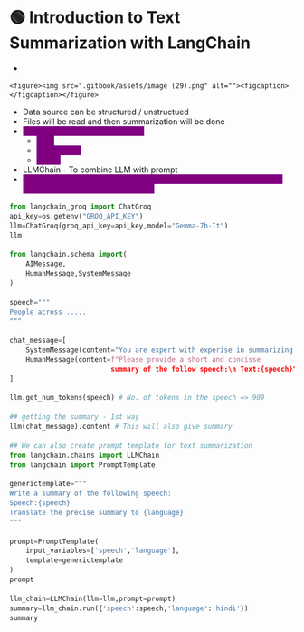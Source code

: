 # 🟢 Introduction to Text Summarization with LangChain

*

    <figure><img src=".gitbook/assets/image (29).png" alt=""><figcaption></figcaption></figure>
* Data source can be structured / unstructued
* Files will be read and then summarization will be done
* <mark style="color:purple;background-color:purple;">3 approaches for summarization</mark>
  * <mark style="color:purple;background-color:purple;">Stuff</mark>
  * <mark style="color:purple;background-color:purple;">Map reduce</mark>
  * <mark style="color:purple;background-color:purple;">Refine</mark>
* LLMChain - To combine LLM with prompt
* <mark style="color:purple;background-color:purple;">**If text is less then we can do using prompt, for large text we need to use text summarization technique**</mark>

```python
from langchain_groq import ChatGroq
api_key=os.getenv("GROQ_API_KEY")
llm=ChatGroq(groq_api_key=api_key,model="Gemma-7b-It")
llm

from langchain.schema import(
    AIMessage,
    HumanMessage,SystemMessage
)

speech="""
People across .....
"""

chat_message=[
    SystemMessage(content="You are expert with experise in summarizing speeched"),
    HumanMessage(content=f"Please provide a short and concisse 
                         summary of the follow speech:\n Text:{speech}")
]

llm.get_num_tokens(speech) # No. of tokens in the speech => 909

## getting the summary - 1st way
llm(chat_message).content # This will also give summary

## We can also create prompt template for text summarization
from langchain.chains import LLMChain
from langchain import PromptTemplate

generictemplate="""
Write a summary of the following speech:
Speech:{speech}
Translate the precise summary to {language}
"""

prompt=PromptTemplate(
    input_variables=['speech','language'],
    template=generictemplate
)
prompt

llm_chain=LLMChain(llm=llm,prompt=prompt)
summary=llm_chain.run({'speech':speech,'language':'hindi'})
summary






```
